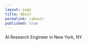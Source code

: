 ```yaml
---
layout: page
title: About
permalink: /about/
published: true
---
```


AI Research Engineer in New York, NY.
